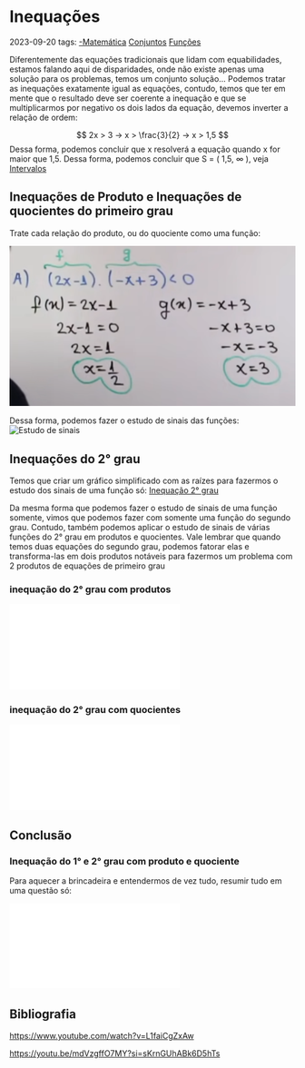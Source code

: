 # Inequações
2023-09-20
tags: [-Matemática](../-Matemática.md) [Conjuntos](../Conjuntos%20numéricos/Conjuntos.md) [Funções](../Algebra/Funções.md)

Diferentemente das equações tradicionais que lidam com equabilidades, estamos falando aqui de disparidades, onde não existe apenas uma solução para os problemas, temos um conjunto solução... Podemos tratar as inequações exatamente igual as equações, contudo, temos que ter em mente que o resultado deve ser coerente a inequação e que se multiplicarmos por negativo os dois lados da equação, devemos inverter a relação de ordem:

$$ 2x > 3 → x > \frac{3}{2} → x > 1,5  $$
Dessa forma, podemos concluir que x resolverá a equação quando x for maior que 1,5. Dessa forma, podemos concluir que S  = ( 1,5,  ∞ ), veja [Intervalos](../Conjuntos%20numéricos/Conjuntos.md#Intervalos)

## Inequações de Produto e Inequações de quocientes do primeiro grau

Trate cada relação do produto, ou do quociente como uma função:

![](../../../img/Pasted%20image%2020230920190604.png)

Dessa forma, podemos fazer o estudo de sinais das funções: ![Estudo de sinais](../Algebra/Funções.md#Estudo%20de%20sinais)

## Inequações do 2° grau

Temos que criar um gráfico simplificado com as raízes para fazermos o estudo dos sinais de uma função só: [Inequação 2° grau](../../../img/Inequação%202°%20grau.md)

Da mesma forma que podemos fazer o estudo de sinais de uma função somente, vimos que podemos fazer com somente uma função do segundo grau. Contudo, também podemos aplicar o estudo de sinais de várias funções do 2° grau em produtos e quocientes.
Vale lembrar que quando temos duas equações do segundo grau, podemos fatorar elas e transforma-las em dois produtos notáveis para fazermos um problema com 2 produtos de equações de primeiro grau

### inequação do 2° grau com produtos

![Inequação do segundo grau de produto](../../../img/Inequação%20do%20segundo%20grau%20de%20produto.md)

### inequação do 2° grau com quocientes

![inequação do segundo grau com quociente](../../../img/inequação%20do%20segundo%20grau%20com%20quociente.md)

## Conclusão

### Inequação do 1° e 2° grau com produto e quociente

Para aquecer a brincadeira  e entendermos de vez tudo, resumir tudo em uma questão só:

![juntaTudoDeSegundoGrau](../../../img/juntaTudoDeSegundoGrau.md)

## Bibliografia

https://www.youtube.com/watch?v=L1faiCgZxAw

https://youtu.be/mdVzgffO7MY?si=sKrnGUhABk6D5hTs